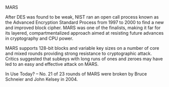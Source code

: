 MARS

After DES was found to be weak, NIST ran an open call process known as the Advanced Encryption Standard Process from 1997 to 2000 to find a new and improved block cipher. MARS was one of the finalists, making it far for its layered, compartmentalized approach aimed at resisting future advances in cryptography and CPU power.

MARS supports 128-bit blocks and variable key sizes on a number of core and mixed rounds providing strong resistance to cryptographic attack. Critics suggested that subkeys with long runs of ones and zeroes may have led to an easy and effective attack on MARS.

In Use Today? – No. 21 of 23 rounds of MARS were broken by Bruce Schneier and John Kelsey in 2004.
